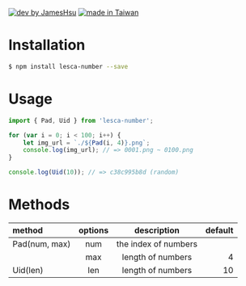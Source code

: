 [![dev by JamesHsu](https://img.shields.io/badge/Dev%20by-Jameshsu1125-green)](https://github.com/jameshsu1125/) [![made in Taiwan](https://img.shields.io/badge/Made%20in-Taiwan-orange)](https://github.com/jameshsu1125/)

# Installation

```sh
$ npm install lesca-number --save
```

# Usage

```javascript
import { Pad, Uid } from 'lesca-number';

for (var i = 0; i < 100; i++) {
	let img_url = `./${Pad(i, 4)}.png`;
	console.log(img_url); // => 0001.png ~ 0100.png
}

console.log(Uid(10)); // => c38c995b8d (random)
```

# Methods

| method        | options |     description      | default |
| :------------ | :-----: | :------------------: | ------: |
| Pad(num, max) |   num   | the index of numbers |         |
|               |   max   |  length of numbers   |       4 |
| Uid(len)      |   len   |  length of numbers   |      10 |
